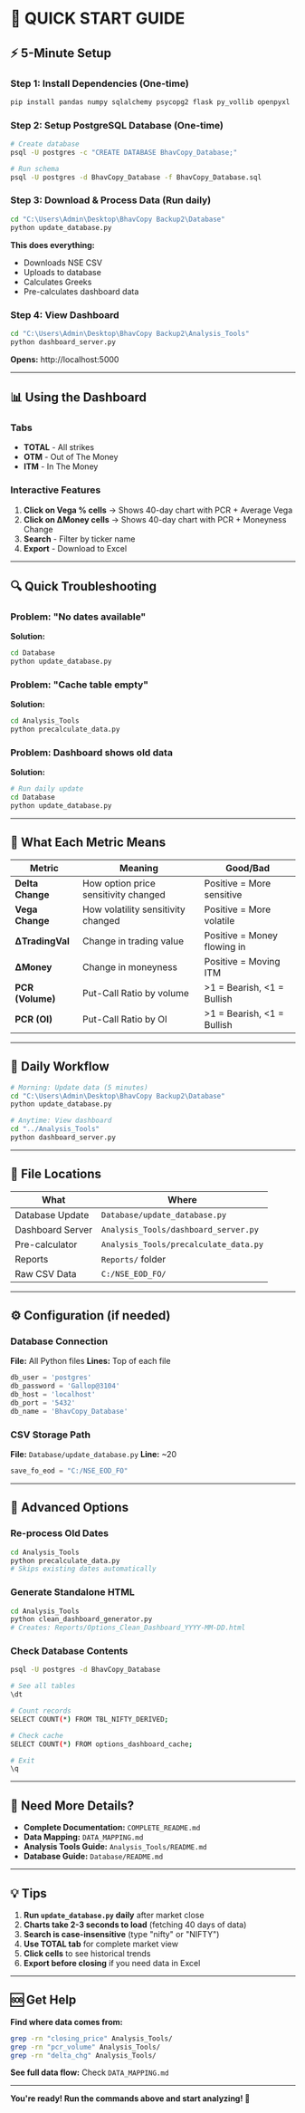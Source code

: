 # 🚀 QUICK START GUIDE

## ⚡ 5-Minute Setup

### Step 1: Install Dependencies (One-time)
```bash
pip install pandas numpy sqlalchemy psycopg2 flask py_vollib openpyxl
```

### Step 2: Setup PostgreSQL Database (One-time)
```bash
# Create database
psql -U postgres -c "CREATE DATABASE BhavCopy_Database;"

# Run schema
psql -U postgres -d BhavCopy_Database -f BhavCopy_Database.sql
```

### Step 3: Download & Process Data (Run daily)
```bash
cd "C:\Users\Admin\Desktop\BhavCopy Backup2\Database"
python update_database.py
```
**This does everything:**
- Downloads NSE CSV
- Uploads to database
- Calculates Greeks
- Pre-calculates dashboard data

### Step 4: View Dashboard
```bash
cd "C:\Users\Admin\Desktop\BhavCopy Backup2\Analysis_Tools"
python dashboard_server.py
```
**Opens:** http://localhost:5000

---

## 📊 Using the Dashboard

### Tabs
- **TOTAL** - All strikes
- **OTM** - Out of The Money
- **ITM** - In The Money

### Interactive Features
1. **Click on Vega % cells** → Shows 40-day chart with PCR + Average Vega
2. **Click on ΔMoney cells** → Shows 40-day chart with PCR + Moneyness Change
3. **Search** - Filter by ticker name
4. **Export** - Download to Excel

---

## 🔍 Quick Troubleshooting

### Problem: "No dates available"
**Solution:**
```bash
cd Database
python update_database.py
```

### Problem: "Cache table empty"
**Solution:**
```bash
cd Analysis_Tools
python precalculate_data.py
```

### Problem: Dashboard shows old data
**Solution:**
```bash
# Run daily update
cd Database
python update_database.py
```

---

## 📝 What Each Metric Means

| Metric | Meaning | Good/Bad |
|--------|---------|----------|
| **Delta Change** | How option price sensitivity changed | Positive = More sensitive |
| **Vega Change** | How volatility sensitivity changed | Positive = More volatile |
| **ΔTradingVal** | Change in trading value | Positive = Money flowing in |
| **ΔMoney** | Change in moneyness | Positive = Moving ITM |
| **PCR (Volume)** | Put-Call Ratio by volume | >1 = Bearish, <1 = Bullish |
| **PCR (OI)** | Put-Call Ratio by OI | >1 = Bearish, <1 = Bullish |

---

## 🎯 Daily Workflow

```bash
# Morning: Update data (5 minutes)
cd "C:\Users\Admin\Desktop\BhavCopy Backup2\Database"
python update_database.py

# Anytime: View dashboard
cd "../Analysis_Tools"
python dashboard_server.py
```

---

## 📂 File Locations

| What | Where |
|------|-------|
| Database Update | `Database/update_database.py` |
| Dashboard Server | `Analysis_Tools/dashboard_server.py` |
| Pre-calculator | `Analysis_Tools/precalculate_data.py` |
| Reports | `Reports/` folder |
| Raw CSV Data | `C:/NSE_EOD_FO/` |

---

## ⚙️ Configuration (if needed)

### Database Connection
**File:** All Python files
**Lines:** Top of each file
```python
db_user = 'postgres'
db_password = 'Gallop@3104'
db_host = 'localhost'
db_port = '5432'
db_name = 'BhavCopy_Database'
```

### CSV Storage Path
**File:** `Database/update_database.py`
**Line:** ~20
```python
save_fo_eod = "C:/NSE_EOD_FO"
```

---

## 🔧 Advanced Options

### Re-process Old Dates
```bash
cd Analysis_Tools
python precalculate_data.py
# Skips existing dates automatically
```

### Generate Standalone HTML
```bash
cd Analysis_Tools
python clean_dashboard_generator.py
# Creates: Reports/Options_Clean_Dashboard_YYYY-MM-DD.html
```

### Check Database Contents
```bash
psql -U postgres -d BhavCopy_Database

# See all tables
\dt

# Count records
SELECT COUNT(*) FROM TBL_NIFTY_DERIVED;

# Check cache
SELECT COUNT(*) FROM options_dashboard_cache;

# Exit
\q
```

---

## 📖 Need More Details?

- **Complete Documentation:** `COMPLETE_README.md`
- **Data Mapping:** `DATA_MAPPING.md`
- **Analysis Tools Guide:** `Analysis_Tools/README.md`
- **Database Guide:** `Database/README.md`

---

## 💡 Tips

1. **Run `update_database.py` daily** after market close
2. **Charts take 2-3 seconds to load** (fetching 40 days of data)
3. **Search is case-insensitive** (type "nifty" or "NIFTY")
4. **Use TOTAL tab** for complete market view
5. **Click cells** to see historical trends
6. **Export before closing** if you need data in Excel

---

## 🆘 Get Help

**Find where data comes from:**
```bash
grep -rn "closing_price" Analysis_Tools/
grep -rn "pcr_volume" Analysis_Tools/
grep -rn "delta_chg" Analysis_Tools/
```

**See full data flow:**
Check `DATA_MAPPING.md`

---

**You're ready! Run the commands above and start analyzing! 🎉**
